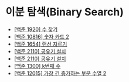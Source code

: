 # 이분 탐색(Binary Search)

- [[백준 1920] 수 찾기](./1920_finding_number)
- [[백준 10816] 숫자 카드 2](./10816_number_card_2)
- [[백준 1654] 랜선 자르기](./1654_cutting_UDP_cable)
- [[백준 2110] 공유기 설치](./2110_equiping_router)
- [[백준 2110] 공유기 설치](./2110_equiping_router)
- [[백준 1300] k번째 수](./1300_kth_num)
- [[백준 12015] 가장 긴 증가하는 부분 수열 2](./12015_LIS)

